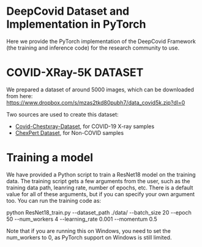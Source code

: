 # DeepCovid Dataset and Implementation in PyTorch

Here we provide the PyTorch implementation of the DeepCovid Framework (the training and inference code) for the research community to use.



# COVID-XRay-5K DATASET
We prepared a dataset of around 5000 images, which can be downloaded from here: https://www.dropbox.com/s/mzas2tkd80pubh7/data_covid5k.zip?dl=0

Two sources are used to create this dataset:
* [Covid-Chestxray-Dataset](https://github.com/ieee8023/covid-chestxray-dataset), for COVID-19 X-ray samples
* [ChexPert Dataset](https://stanfordmlgroup.github.io/competitions/chexpert/), for Non-COVID samples



# Training a model
We have provided a Python script to train a ResNet18 model on the training data. 
The training script gets a few arguments from the user, such as the training data path, leanring rate, number of epochs, etc. There is a default value for all of these arguments, but if you can specify your own argument too. 
You can run the training code as:

python ResNet18_train.py --dataset_path ./data/ --batch_size 20 --epoch 50 --num_workers 4 --learning_rate 0.001 --momentum 0.5

Note that if you are running this on Windows, you need to set the num_workers to 0, as PyTorch support on Windows is still limited.
